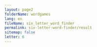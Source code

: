 ```yaml
---
layout: page2
folderName: wordgames
lang: en
fileName: six_letter_word_finder
permalink: six-letter-word-finder/result
sitemap: false
letter: 6
---
```


